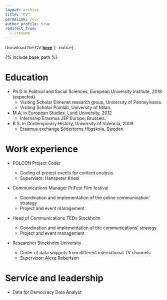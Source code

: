 ```yaml
---
layout: archive
title: "CV"
permalink: /cv/
author_profile: true
redirect_from:
  - /resume
---
```


Donwload the CV **[here](jaruizso.github.io/files/Javier_Ruiz-Soler_September_2017)**
{: .notice}

{% include base_path %}

Education
======
* Ph.D in Political and Social Sciences, European University Institute, 2018 (expected)
	- Visiting Scholar Dimenet research group, University of Pennsylvania.
	- Visiting Scholar Pomlab, University of Milan.
* M.A. in European Studies, Lund University, 2012
	- Internship Erasmus JEF Europe, Brussels.
* B.S. in Contemporary History, University of Valencia, 2009
	- Erasmus exchange Södertorns Högskola, Sweden.

Work experience
======
* POLCON Project Coder
  * Coding of protest events for content analysis
  * Supervisor: Hanspeter Kriesi

* Communications Manager PriFest Film festival
  * Coordination and implementation of the online communication' strategy
  * Project and event management
  
* Head of Communications TEDx Stockholm
  * Coordination and implementation of the communications' strategy
  * Project and event management
  
* Researcher Stockholm University
  * Coder of data snippets from different international TV channels.
  * Supervisor: Alexa Robertson
  
Service and leadership
======
* Data for Democracy Data Analyst
